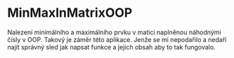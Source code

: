 # MinMaxInMatrixOOP
Nalezení minimálního a maximálního prvku v matici naplněnou náhodnými čísly v OOP. Takový je záměr této aplikace. Jenže se mi nepodařilo a nedaří najít správný sled jak napsat funkce a jejich obsah aby to tak fungovalo. 
